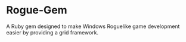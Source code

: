 Rogue-Gem
=========

A Ruby gem designed to make Windows Roguelike game development easier by providing a grid framework. 
